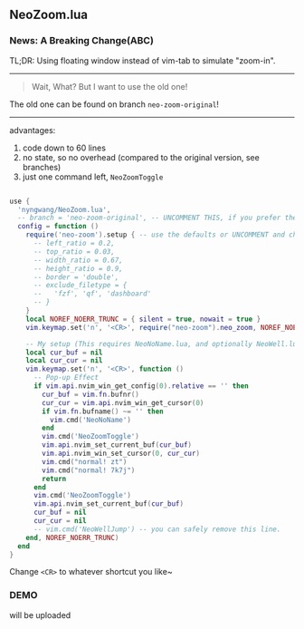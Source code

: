 NeoZoom.lua
---


### News: A Breaking Change(ABC)

TL;DR: Using floating window instead of vim-tab to simulate "zoom-in".

---

> Wait, What? But I want to use the old one!

The old one can be found on branch `neo-zoom-original`!

---

advantages:
1. code down to 60 lines
2. no state, so no overhead (compared to the original version, see branches)
3. just one command left, `NeoZoomToggle`


```lua

use {
  'nyngwang/NeoZoom.lua',
  -- branch = 'neo-zoom-original', -- UNCOMMENT THIS, if you prefer the old one
  config = function ()
    require('neo-zoom').setup { -- use the defaults or UNCOMMENT and change any one to overwrite
      -- left_ratio = 0.2,
      -- top_ratio = 0.03,
      -- width_ratio = 0.67,
      -- height_ratio = 0.9,
      -- border = 'double',
      -- exclude_filetype = {
      --   'fzf', 'qf', 'dashboard'
      -- }
    }
    local NOREF_NOERR_TRUNC = { silent = true, nowait = true }
    vim.keymap.set('n', '<CR>', require("neo-zoom").neo_zoom, NOREF_NOERR_TRUNC)

    -- My setup (This requires NeoNoName.lua, and optionally NeoWell.lua)
    local cur_buf = nil
    local cur_cur = nil
    vim.keymap.set('n', '<CR>', function ()
      -- Pop-up Effect
      if vim.api.nvim_win_get_config(0).relative == '' then
        cur_buf = vim.fn.bufnr()
        cur_cur = vim.api.nvim_win_get_cursor(0)
        if vim.fn.bufname() ~= '' then
          vim.cmd('NeoNoName')
        end
        vim.cmd('NeoZoomToggle')
        vim.api.nvim_set_current_buf(cur_buf)
        vim.api.nvim_win_set_cursor(0, cur_cur)
        vim.cmd("normal! zt")
        vim.cmd("normal! 7k7j")
        return
      end
      vim.cmd('NeoZoomToggle')
      vim.api.nvim_set_current_buf(cur_buf)
      cur_buf = nil
      cur_cur = nil
      -- vim.cmd('NeoWellJump') -- you can safely remove this line.
    end, NOREF_NOERR_TRUNC)
  end
}
```

Change `<CR>` to whatever shortcut you like~


### DEMO

will be uploaded
